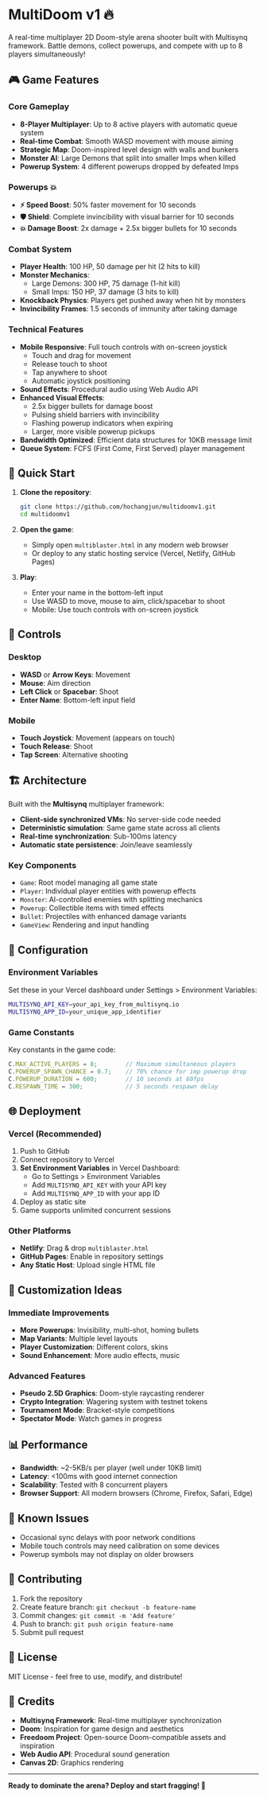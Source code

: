 # MultiDoom v1 🔥

A real-time multiplayer 2D Doom-style arena shooter built with Multisynq framework. Battle demons, collect powerups, and compete with up to 8 players simultaneously!

## 🎮 Game Features

### Core Gameplay
- **8-Player Multiplayer**: Up to 8 active players with automatic queue system
- **Real-time Combat**: Smooth WASD movement with mouse aiming
- **Strategic Map**: Doom-inspired level design with walls and bunkers
- **Monster AI**: Large Demons that split into smaller Imps when killed
- **Powerup System**: 4 different powerups dropped by defeated Imps

### Powerups 💥
- **⚡ Speed Boost**: 50% faster movement for 10 seconds
- **🛡️ Shield**: Complete invincibility with visual barrier for 10 seconds
- **💥 Damage Boost**: 2x damage + 2.5x bigger bullets for 10 seconds

### Combat System
- **Player Health**: 100 HP, 50 damage per hit (2 hits to kill)
- **Monster Mechanics**: 
  - Large Demons: 300 HP, 75 damage (1-hit kill)
  - Small Imps: 150 HP, 37 damage (3 hits to kill)
- **Knockback Physics**: Players get pushed away when hit by monsters
- **Invincibility Frames**: 1.5 seconds of immunity after taking damage

### Technical Features
- **Mobile Responsive**: Full touch controls with on-screen joystick
  - Touch and drag for movement
  - Release touch to shoot
  - Tap anywhere to shoot
  - Automatic joystick positioning
- **Sound Effects**: Procedural audio using Web Audio API
- **Enhanced Visual Effects**: 
  - 2.5x bigger bullets for damage boost
  - Pulsing shield barriers with invincibility
  - Flashing powerup indicators when expiring
  - Larger, more visible powerup pickups
- **Bandwidth Optimized**: Efficient data structures for 10KB message limit
- **Queue System**: FCFS (First Come, First Served) player management

## 🚀 Quick Start

1. **Clone the repository**:
   ```bash
   git clone https://github.com/hochangjun/multidoomv1.git
   cd multidoomv1
   ```

2. **Open the game**:
   - Simply open `multiblaster.html` in any modern web browser
   - Or deploy to any static hosting service (Vercel, Netlify, GitHub Pages)

3. **Play**:
   - Enter your name in the bottom-left input
   - Use WASD to move, mouse to aim, click/spacebar to shoot
   - Mobile: Use touch controls with on-screen joystick

## 🎯 Controls

### Desktop
- **WASD** or **Arrow Keys**: Movement
- **Mouse**: Aim direction
- **Left Click** or **Spacebar**: Shoot
- **Enter Name**: Bottom-left input field

### Mobile
- **Touch Joystick**: Movement (appears on touch)
- **Touch Release**: Shoot
- **Tap Screen**: Alternative shooting

## 🏗️ Architecture

Built with the **Multisynq** multiplayer framework:
- **Client-side synchronized VMs**: No server-side code needed
- **Deterministic simulation**: Same game state across all clients
- **Real-time synchronization**: Sub-100ms latency
- **Automatic state persistence**: Join/leave seamlessly

### Key Components
- `Game`: Root model managing all game state
- `Player`: Individual player entities with powerup effects
- `Monster`: AI-controlled enemies with splitting mechanics
- `Powerup`: Collectible items with timed effects
- `Bullet`: Projectiles with enhanced damage variants
- `GameView`: Rendering and input handling

## 🔧 Configuration

### Environment Variables
Set these in your Vercel dashboard under Settings > Environment Variables:

```bash
MULTISYNQ_API_KEY=your_api_key_from_multisynq.io
MULTISYNQ_APP_ID=your_unique_app_identifier
```

### Game Constants
Key constants in the game code:
```javascript
C.MAX_ACTIVE_PLAYERS = 8;        // Maximum simultaneous players
C.POWERUP_SPAWN_CHANCE = 0.7;    // 70% chance for imp powerup drop
C.POWERUP_DURATION = 600;        // 10 seconds at 60fps
C.RESPAWN_TIME = 300;            // 5 seconds respawn delay
```

## 🌐 Deployment

### Vercel (Recommended)
1. Push to GitHub
2. Connect repository to Vercel
3. **Set Environment Variables** in Vercel Dashboard:
   - Go to Settings > Environment Variables
   - Add `MULTISYNQ_API_KEY` with your API key
   - Add `MULTISYNQ_APP_ID` with your app ID
4. Deploy as static site
5. Game supports unlimited concurrent sessions

### Other Platforms
- **Netlify**: Drag & drop `multiblaster.html`
- **GitHub Pages**: Enable in repository settings
- **Any Static Host**: Upload single HTML file

## 🎨 Customization Ideas

### Immediate Improvements
- **More Powerups**: Invisibility, multi-shot, homing bullets
- **Map Variants**: Multiple level layouts
- **Player Customization**: Different colors, skins
- **Sound Enhancement**: More audio effects, music

### Advanced Features
- **Pseudo 2.5D Graphics**: Doom-style raycasting renderer
- **Crypto Integration**: Wagering system with testnet tokens
- **Tournament Mode**: Bracket-style competitions
- **Spectator Mode**: Watch games in progress

## 📊 Performance

- **Bandwidth**: ~2-5KB/s per player (well under 10KB limit)
- **Latency**: <100ms with good internet connection
- **Scalability**: Tested with 8 concurrent players
- **Browser Support**: All modern browsers (Chrome, Firefox, Safari, Edge)

## 🐛 Known Issues

- Occasional sync delays with poor network conditions
- Mobile touch controls may need calibration on some devices
- Powerup symbols may not display on older browsers

## 🤝 Contributing

1. Fork the repository
2. Create feature branch: `git checkout -b feature-name`
3. Commit changes: `git commit -m 'Add feature'`
4. Push to branch: `git push origin feature-name`
5. Submit pull request

## 📄 License

MIT License - feel free to use, modify, and distribute!

## 🙏 Credits

- **Multisynq Framework**: Real-time multiplayer synchronization
- **Doom**: Inspiration for game design and aesthetics
- **Freedoom Project**: Open-source Doom-compatible assets and inspiration
- **Web Audio API**: Procedural sound generation
- **Canvas 2D**: Graphics rendering

---

**Ready to dominate the arena? Deploy and start fragging! 🔫** 